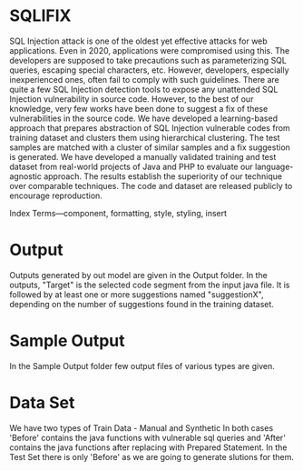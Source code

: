 # SQLIFIX
SQL Injection attack is one of the oldest yet effective attacks  for  web  applications.  Even  in  2020,  applications  were compromised  using  this.  The  developers  are  supposed  to  take precautions such as parameterizing SQL queries, escaping special characters,  etc.  However,  developers,  especially  inexperienced ones,  often  fail  to  comply  with  such  guidelines.  There  are  quite a  few  SQL  Injection  detection  tools  to  expose  any  unattended SQL  Injection  vulnerability  in  source  code.  However,  to  the best of our knowledge, very few  works have been done  to suggest a fix of these vulnerabilities in the source code. We have developed  a  learning-based  approach  that  prepares  abstraction of  SQL  Injection  vulnerable  codes  from  training  dataset  and clusters them using hierarchical clustering. The test samples are matched  with  a  cluster  of  similar  samples  and  a  fix  suggestion is  generated.  We  have  developed  a  manually  validated  training and  test  dataset  from  real-world  projects  of  Java  and  PHP  to evaluate  our  language-agnostic  approach.  The  results  establish the superiority of our technique over comparable techniques. The code and dataset are released publicly to encourage reproduction.

Index Terms—component,  formatting,  style,  styling,  insert

# Output
Outputs generated by out model are given in the Output folder.
In the outputs, "Target" is the selected code segment from the input java file. It is followed by at least one or more suggestions named "suggestionX", depending on the number of suggestions found in the training dataset. 

# Sample Output
In the Sample Output folder few output files of various types are given.

# Data Set
We have two types of Train Data - Manual and Synthetic
In both cases 'Before' contains the java functions with vulnerable sql queries and 'After' contains the java functions after replacing with Prepared Statement. 
In the Test Set there is only 'Before' as we are going to generate slutions for them.